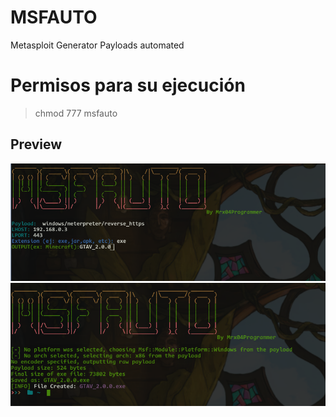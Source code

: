 # MSFAUTO
Metasploit Generator Payloads automated

# Permisos para su ejecución
> chmod 777 msfauto

## Preview
![first picture](https://raw.githubusercontent.com/mrx04programmer/myimages/main/msfauto1.png)
![second picture](https://raw.githubusercontent.com/mrx04programmer/myimages/main/msfauto2.png)

